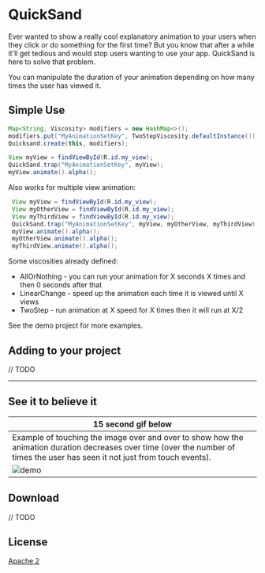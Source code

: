 QuickSand
=========

Ever wanted to show a really cool explanatory animation to your users when they click or do something for the first time?
But you know that after a while it'll get tedious and would stop users wanting to use your app.
QuickSand is here to solve that problem.

You can manipulate the duration of your animation depending on how many times the user has viewed it.

Simple Use
----------

```java
Map<String, Viscosity> modifiers = new HashMap<>();
modifiers.put("MyAnimationSetKey", TwoStepViscosity.defaultInstance());
Quicksand.create(this, modifiers);

View myView = findViewById(R.id.my_view);
QuickSand.trap("MyAnimationSetKey", myView);
myView.animate().alpha();
```

Also works for multiple view animation:

```java
 View myView = findViewById(R.id.my_view);
 View myOtherView = findViewById(R.id.my_view);
 View myThirdView = findViewById(R.id.my_view);
 QuickSand.trap("MyAnimationSetKey", myView, myOtherView, myThirdView);
 myView.animate().alpha();
 myOtherView.animate().alpha();
 myThirdView.animate().alpha();
```

Some viscosities already defined:

- AllOrNothing - you can run your animation for X seconds X times and then 0 seconds after that
- LinearChange - speed up the animation each time it is viewed until X views
- TwoStep - run animation at X speed for X times then it will run at X/2

See the demo project for more examples.

Adding to your project
--------

// TODO


--------

See it to believe it
--------

|15 second gif below|  
|---|
|Example of touching the image over and over to show how the animation duration decreases over time (over the number of times the user has seen it not just from touch events).|
|![demo](demo/demo_z1c.gif)|

Download
--------

// TODO

License
-------

[Apache 2](LICENSE.txt)

